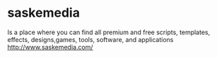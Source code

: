 # saskemedia
Is a place where you can find all premium and free scripts, templates, effects, designs,games, tools, software, and applications
http://www.saskemedia.com/
